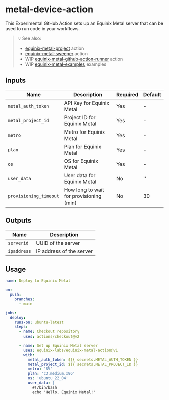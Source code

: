 # metal-device-action

This Experimental GitHub Action sets up an Equinix Metal server that can be used to run code in your workflows.

> :bulb: See also:
> - [equinix-metal-project](https://github.com/equinix-labs/metal-project-action) action
> - [equinix-metal-sweeper](https://github.com/equinix-labs/metal-sweeper-action) action
> - WIP [equinix-metal-github-action-runner](https://github.com/equinix-labs/metal-actions-example) action
> - WIP [equinix-metal-examples](https://github.com/equinix-labs/metal-actions-example) examples

## Inputs

| Name                  | Description                            | Required | Default |
|-----------------------|----------------------------------------|----------|---------|
| `metal_auth_token`    | API Key for Equinix Metal               | Yes      | -       |
| `metal_project_id`    | Project ID for Equinix Metal            | Yes      | -       |
| `metro`               | Metro for Equinix Metal                 | Yes      | -       |
| `plan`                | Plan for Equinix Metal                  | Yes      | -       |
| `os`                  | OS for Equinix Metal                    | Yes      | -       |
| `user_data`           | User data for Equinix Metal             | No       | ''      |
| `provisioning_timeout`| How long to wait for provisioning (min) | No       | 30      |

## Outputs

| Name          | Description             |
|---------------|-------------------------|
| `serverid`    | UUID of the server      |
| `ipaddress`   | IP address of the server|

## Usage

```yaml
name: Deploy to Equinix Metal

on:
  push:
    branches:
      - main

jobs:
  deploy:
    runs-on: ubuntu-latest
    steps:
      - name: Checkout repository
        uses: actions/checkout@v2

      - name: Set up Equinix Metal server
        uses: equinix-labs/equinix-metal-action@v1
        with:
          metal_auth_token: ${{ secrets.METAL_AUTH_TOKEN }}
          metal_project_id: ${{ secrets.METAL_PROJECT_ID }}
          metro: 'SV'
          plan: 'c3.medium.x86'
          os: 'ubuntu_22_04'
          user_data: |
            #!/bin/bash
            echo 'Hello, Equinix Metal!'
```
